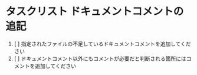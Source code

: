# タスクリスト ドキュメントコメントの追記

1. [ ] 指定されたファイルの不足しているドキュメントコメントを追加してください
2. [ ] ドキュメントコメント以外にもコメントが必要だと判断される箇所にはコメントを追加してください